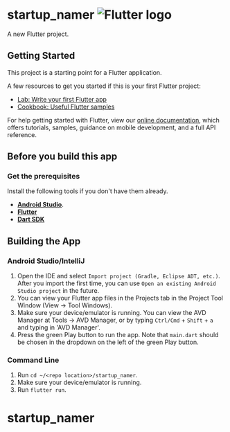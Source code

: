 # startup_namer ![Flutter logo][]

A new Flutter project.

## Getting Started

This project is a starting point for a Flutter application.

A few resources to get you started if this is your first Flutter project:

- [Lab: Write your first Flutter app](https://flutter.io/docs/get-started/codelab)
- [Cookbook: Useful Flutter samples](https://flutter.io/docs/cookbook)

For help getting started with Flutter, view our 
[online documentation](https://flutter.io/docs), which offers tutorials, 
samples, guidance on mobile development, and a full API reference.


## Before you build this app

### Get the prerequisites

Install the following tools if you don't have them already.

- **[Android Studio][Android Studio install]**.
- **[Flutter][Flutter install]**
- **[Dart SDK][Dart install]**


## Building the App
### Android Studio/IntelliJ
1. Open the IDE and select `Import project (Gradle, Eclipse ADT, etc.)`. After you import the first time, you can use `Open an existing Android Studio project` in the future.
2. You can view your Flutter app files in the Projects tab in the Project Tool Window (View -> Tool Windows).
3. Make sure your device/emulator is running. You can view the AVD Manager at Tools -> AVD Manager, or by typing `Ctrl/Cmd` + `Shift` + `a` and typing in 'AVD Manager'.
4. Press the green Play button to run the app. Note that `main.dart` should be chosen in the dropdown on the left of the green Play button.

### Command Line
1. Run `cd ~/<repo location>/startup_namer`.
2. Make sure your device/emulator is running.
3. Run `flutter run`.

# startup_namer

[Android Studio install]: https://developer.android.com/studio/install
[Dart install]: https://www.dartlang.org/install
[Flutter install]: /get-started/install
[Flutter logo]: https://github.com/dart-lang/site-shared/blob/master/src/_assets/image/flutter/icon/64.png?raw=1

